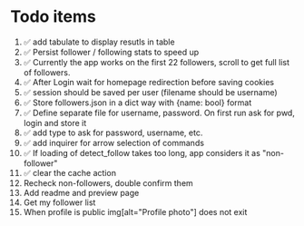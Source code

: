 # Todo items

1.  ✅ add tabulate to display resutls in table
2.  ✅ Persist follower / following stats to speed up
3.  ✅ Currently the app works on the first 22 followers, scroll to get full list of followers.
4.  ✅ After Login wait for homepage redirection before saving cookies
5.  ✅ session should be saved per user (filename should be username)
6.  ✅ Store followers.json in a dict way with {name: bool} format
7.  ✅ Define separate file for username, password. On first run ask for pwd, login and store it
8.  ✅ add type to ask for password, username, etc.
9.  ✅ add inquirer for arrow selection of commands
10. ✅ If loading of detect_follow takes too long, app considers it as "non-follower"
11. ✅ clear the cache action
12. Recheck non-followers, double confirm them
13. Add readme and preview page
14. Get my follower list
15. When profile is public img[alt="Profile photo"] does not exit
